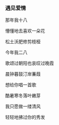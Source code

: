 
### 遇见爱情

那年我十八

懵懂地去喜欢一朵花

松土沃肥修剪枝桠

今年我二八

歌颂过朝阳也哀叹过晚霞

晨钟暮鼓汀岸蒹葭

想给你唱一首歌

酷暑寒冬落叶嫩芽

我只愿做一缕清风

轻轻地拂过你的秀发




